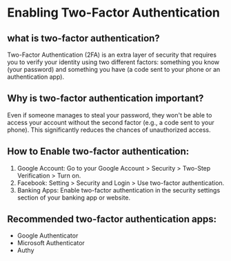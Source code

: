 # Enabling Two-Factor Authentication
## what is two-factor authentication?
Two-Factor Authentication (2FA) is an extra layer of security that requires you to verify your identity using two different factors: something you know (your password) and something you have (a code sent to your phone or an authentication app).
## Why is two-factor authentication important?
Even if someone manages to steal your password, they won't be able to access your account without the second factor (e.g., a code sent to your phone). This significantly reduces the chances of unauthorized access.
## How to Enable two-factor authentication:
1. Google Account: Go to your Google Account > Security > Two-Step Verification > Turn on.
2. Facebook: Setting > Security and Login > Use two-factor authentication.
3. Banking Apps: Enable two-factor authentication in the security settings section of your banking app or website.
## Recommended two-factor authentication apps:
* Google Authenticator
* Microsoft Authenticator
* Authy
